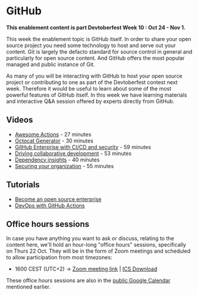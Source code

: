 # GitHub

**This enablement content is part Devtoberfest Week 10 : Oct 24 - Nov 1.**

This week the enablement topic is GitHub itself. In order to share your open source project you need some technology to host and serve out your content. Git is largely the defacto standard for source control in general and particularly for open source content. And GitHub offers the most popular managed and public instance of Git.

As many of you will be interacting with GitHub to host your open source project or contributing to one as part of the Devtoberfest contest next week.  Therefore it would be useful to learn about some of the most powerful features of GitHub itself.  In this week we have learning materials and interactive Q&A session offered by experts directly from GitHub.

## Videos

* [Awesome Actions](https://drive.google.com/file/d/1vzJTJx_9yhpL_BMskz3yg15HlUreutgP/view?usp=sharing) - 27 minutes
* [Octocat Generator](https://drive.google.com/file/d/1ii4Ilo7x9fdZlFP1dc6SbTX9658-xos5/view?usp=sharing) - 30 minutes
* [GitHub Enterprise with CI/CD and security](https://www.youtube.com/watch?v=r4NZJYndI0I) - 59 minutes
* [Driving collaborative development](https://www.youtube.com/watch?v=n-rNlaWg2ms) - 53 minutes
* [Dependency insights](https://www.youtube.com/watch?v=eIgstnd2Tco) - 40 minutes
* [Securing your organization](https://www.youtube.com/watch?v=1sWU9VWLGcg) - 55 minutes
  
## Tutorials

* [Become an open source enterprise](https://lab.github.com/githubtraining/become-an-open-source-enterprise)
* [DevOps with GitHub Actions](https://lab.github.com/githubtraining/devops-with-github-actions)

## Office hours sessions

In case you have anything you want to ask or discuss, relating to the content here, we'll hold an hour-long "office hours" sessions, specifically on Thurs 22 Oct. They will be in the form of Zoom meetings and scheduled to allow participation from most timezones:

* 1600 CEST (UTC+2) → [Zoom meeting link](https://sap-se.zoom.us/j/99688601513) | [ICS Download](https://sap-samples.github.io/sap-devtoberfest-2020/cal/github_office_hours.ics)

These office hours sessions are also in the [public Google Calendar](https://calendar.google.com/calendar?cid=Ym1ibGJucHFkOHMwcWZoYnZnMjJqazE3OWdAZ3JvdXAuY2FsZW5kYXIuZ29vZ2xlLmNvbQ) mentioned earlier.
